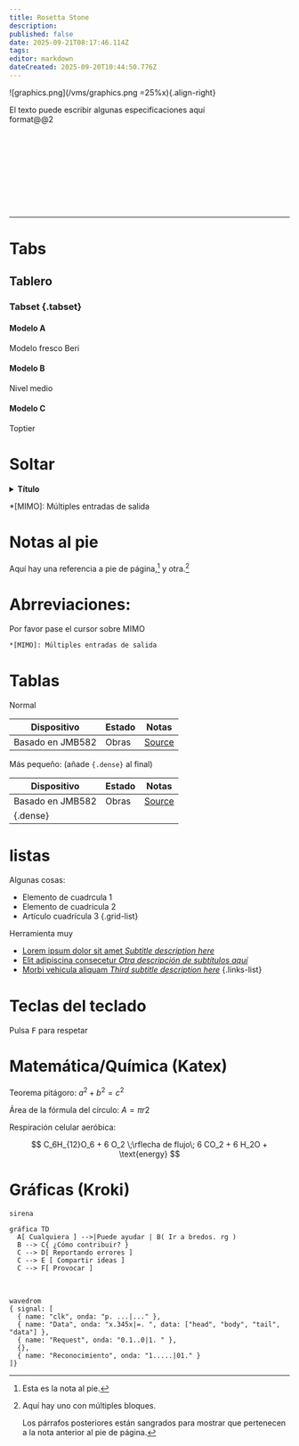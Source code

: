 ```yaml
---
title: Rosetta Stone
description:
published: false
date: 2025-09-21T08:17:46.114Z
tags:
editor: markdown
dateCreated: 2025-09-20T10:44:50.776Z
---
```


![graphics.png](/vms/graphics.png =25%x){.align-right}

El texto puede escribir algunas especificaciones aquí <br>format@@2<br> <br> <br> <br> <br> <br> <br> <br> <br> <br>

---

# Tabs

## Tablero

### Tabset {.tabset}

#### Modelo A

Modelo fresco Beri

#### Modelo B

Nivel medio

#### Modelo C

Toptier

# Soltar

<details><summary><b>Título</b></summary>

Texto

- Bala
- Puntos

</details>

\*[MIMO]: Múltiples entradas de salida

# Notas al pie

Aquí hay una referencia a pie de página,[^1] y otra.[^longnote]

# Abrreviaciones:

Por favor pase el cursor sobre MIMO

```
*[MIMO]: Múltiples entradas de salida
```

# Tablas

Normal

| Dispositivo      | Estado | Notas                                                     |
| ---------------- | ------ | --------------------------------------------------------- |
| Basado en JMB582 | Obras  | [Source](https://github.com/System64fumo/linux/issues/14) |

Más pequeño: (añade `{.dense}` al final)

| Dispositivo              | Estado | Notas                                                     |
| ------------------------ | ------ | --------------------------------------------------------- |
| Basado en JMB582         | Obras  | [Source](https://github.com/System64fumo/linux/issues/14) |
| {.dense} |        |                                                           |

# listas

Algunas cosas:

- Elemento de cuadrcula 1
- Elemento de cuadrícula 2
- Artículo cuadrícula 3
  {.grid-list}

Herramienta muy

- [Lorem ipsum dolor sit amet _Subtitle description here_](https://www.google.com)
- [Elit adipiscina consecetur _Otra descripción de subtítulos aquí_](https://www.google.com)
- [Morbi vehicula aliquam _Third subtitle description here_](https://www.google.com)
  {.links-list}

# Teclas del teclado

Pulsa <kbd>F</kbd> para respetar

# Matemática/Química (Katex)

Teorema pitágoro:
$a^2 + b^2 = c^2$

Área de la fórmula del círculo:
$A=πr2$

Respiración celular aeróbica:

$$
C_6H_{12}O_6 + 6 O_2 \;\rflecha de flujo\; 6 CO_2 + 6 H_2O + \text{energy}
$$

# Gráficas (Kroki)

```kroki
sirena

gráfica TD
  A[ Cualquiera ] -->|Puede ayudar | B( Ir a bredos. rg )
  B --> C{ ¿Cómo contribuir? }
  C --> D[ Reportando errores ]
  C --> E [ Compartir ideas ]
  C --> F[ Provocar ]
```

<br>

```kroki
wavedrom
{ signal: [
  { name: "clk", onda: "p. ...|..." },
  { name: "Data", onda: "x.345x|=. ", data: ["head", "body", "tail", "data"] },
  { name: "Request", onda: "0.1..0|1. " },
  {},
  { name: "Reconocimiento", onda: "1.....|01." }
]}
```

[^1]: Esta es la nota al pie.

[^longnote]: Aquí hay uno con múltiples bloques.

    Los párrafos posteriores están sangrados para mostrar que
    pertenecen a la nota anterior al pie de página.